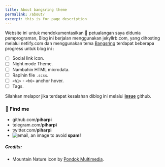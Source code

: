 ```yaml
---
title: About bangsring theme
permalink: /about/
excerpt: this is for page description
---
```

Website ini untuk mendokumentasikan 🎒 petualangan saya didunia pemprograman, Blog ini berjalan menggunakan jekyllrb.com, yang dihosting melalui netlify.com dan menggunakan tema [Bangsring](http://github.com/piharpi/bangsring) terdapat beberapa progress untuk blog ini :

- [ ] Social link icon.
- [ ] Night mode Theme.
- [ ] Nambahin HTML microdata.
- [ ] Rapihin file ``.scss``.
- [ ] ``<h1>`` - ``<h6>`` anchor hover.
- [ ] Tags.
<!-- flexible image layouts = menyesuaikan tata letak gambar sendiri jika banyak gambar yang di upload -->

Silahkan melapor jika terdapat kesalahan diblog ini melalui **[issue](https://github.com/piharpi/me/issues/new?template=bug_report.md)** github.

### 🎈 Find me 
- github.com/**piharpi** 
- telegram.com/**piharpi**
- twitter.com/**piharpi**
- ![email](https://piharpi.github.io/bangsring/assets/img/email.png), an image to avoid **spam!**

##### Credits: 
- Mountain Nature icon by [Pondok Multimedia](https://iconscout.com/icon/nature-153).
